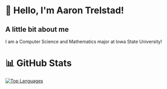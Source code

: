 # 👋 Hello, I'm Aaron Trelstad!
## A little bit about me
I am a Computer Science and Mathematics major at Iowa State University!

# 📊 GitHub Stats
[![Top Languages](https://github-readme-stats.vercel.app/api/top-langs/?username=aarontrelstad&layout=donut&theme=dark)](https://github.com/aarontrelstad/github-readme-stats)

